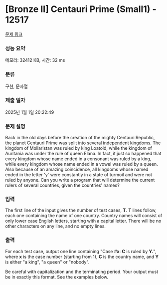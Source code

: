 # [Bronze II] Centauri Prime (Small1) - 12517 

[문제 링크](https://www.acmicpc.net/problem/12517) 

### 성능 요약

메모리: 32412 KB, 시간: 32 ms

### 분류

구현, 문자열

### 제출 일자

2025년 1월 1일 20:22:49

### 문제 설명

<p>Back in the old days before the creation of the mighty Centauri Republic, the planet Centauri Prime was split into several independent kingdoms. The kingdom of Mollaristan was ruled by king Loatold, while the kingdom of Auritania was under the rule of queen Elana. In fact, it just so happened that every kingdom whose name ended in a consonant was ruled by a king, while every kingdom whose name ended in a vowel was ruled by a queen. Also because of an amazing coincidence, all kingdoms whose named ended in the letter 'y' were constantly in a state of turmoil and were not ruled by anyone. Can you write a program that will determine the current rulers of several countries, given the countries' names?</p>

### 입력 

 <p>The first line of the input gives the number of test cases, <strong>T</strong>.  <strong>T</strong> lines follow, each one containing the name of one country. Country names will consist of only lower case English letters, starting with a capital letter. There will be no other characters on any line, and no empty lines.</p>

### 출력 

 <p>For each test case, output one line containing "Case #<strong>x</strong>: <strong>C</strong> is ruled by <strong>Y.</strong>", where <strong>x</strong> is the case number (starting from 1), <strong>C</strong> is the country name, and <strong>Y</strong> is either "a king", "a queen" or "nobody".</p>

<p>Be careful with capitalization and the terminating period. Your output must be in exactly this format. See the examples below.</p>

